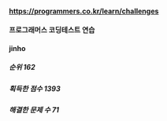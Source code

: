 #### https://programmers.co.kr/learn/challenges  
#### 프로그래머스 코딩테스트 연습  

#### jinho
##### 순위 162
##### 획득한 점수 1393
##### 해결한 문제 수 71  
